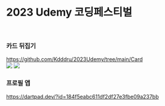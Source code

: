 <h1>2023 Udemy 코딩페스티벌</h1>
<br/>

<h3>카드 뒤집기</h3>
<a href="https://github.com/Kdddru/2023Udemy/tree/main/Card">https://github.com/Kdddru/2023Udemy/tree/main/Card</a>
<div>
  <img src="https://img.shields.io/badge/HTML5-E34F26?style=flat&logo=HTML5&logoColor=white" />
	<img src="https://img.shields.io/badge/CSS3-1572B6?style=flat&logo=CSS3&logoColor=white" />
  <img src="https://img.shields.io/badge/Javascript-F7DF1E?style=flat&logo=Javascript&logoColor=white"/>  
</div>


<h3>프로필 앱</h3>
<a href="https://dartpad.dev/?id=184f5eabc611df2df27e3fbe09a237bb">https://dartpad.dev/?id=184f5eabc611df2df27e3fbe09a237bb</a>
<img src="https://img.shields.io/badge/Flutter-02569B?style=flat&logo=Flutter&logoColor=white"/>

